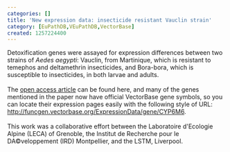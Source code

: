 ```yaml
---
categories: []
title: 'New expression data: insecticide resistant Vauclin strain'
category: [EuPathDB,VEuPathDB,VectorBase]
created: 1257224400
---
```

Detoxification genes were assayed for expression differences between two strains of <i>Aedes aegypti</i>: Vauclin, from Martinique, which is resistant to temephos and deltamethrin insecticides, and Bora-bora, which is susceptible to insecticides, in both larvae and adults.<br><br>The <a href="http://www.biomedcentral.com/1471-2164/10/494">open access article</a> can be found here, and many of the genes mentioned in the paper now have official VectorBase gene symbols, so you can locate their expression pages easily with the following style of URL: <a href="http://funcgen.vectorbase.org/ExpressionData/gene/CYP6M6">http://funcgen.vectorbase.org/ExpressionData/gene/CYP6M6</a>.
<br><br>
This work was a collaborative effort between the Laboratoire d'Ecologie Alpine (LECA) of Grenoble, the Institut de Recherche pour le DA©veloppement (IRD) Montpellier, and the LSTM, Liverpool.
